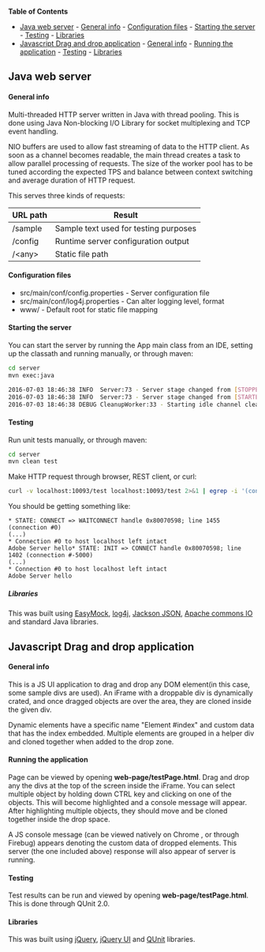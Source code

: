 **Table of Contents** 

- [Java web server](#)
		- [General info](#)
		- [Configuration files](#)
		- [Starting the server](#)
		- [Testing](#)
			- [Libraries](#)
- [Javascript Drag and drop application](#)
		- [General info](#)
		- [Running the application](#)
		- [Testing](#)
		- [Libraries](#)

## Java web server

#### General info

Multi-threaded HTTP server written in Java with thread pooling. This is done using Java Non-blocking I/O Library for socket multiplexing and TCP event handling. 

NIO buffers are used to allow fast streaming of data to the HTTP client. 
As soon as a channel becomes readable, the main thread creates a task to allow parallel processing of requests. The size of the worker pool has to be tuned according the expected TPS and balance between context switching and average duration of HTTP request.

This serves three kinds of requests:

| URL path  	| Result								 |
| ------------- | -------------------------------------- |
|	/sample		| Sample text used for testing purposes  |
|	/config		| Runtime server configuration output	 |
|	/\<any\>		| Static file path 						 |

#### Configuration files

* src/main/conf/config.properties  	- Server configuration file
* src/main/conf/log4j.properties   	- Can alter logging level, format
* www/								- Default root for static file mapping
 

#### Starting the server

You can start the server by running the App main class from an IDE, setting up the classath and running manually, or through maven:

```bash
cd server
mvn exec:java

2016-07-03 18:46:38 INFO  Server:73 - Server stage changed from [STOPPED] to [STARTED]
2016-07-03 18:46:38 INFO  Server:73 - Server stage changed from [STARTED] to [RUNNING]
2016-07-03 18:46:38 DEBUG CleanupWorker:33 - Starting idle channel cleanup for 1 keys
```

#### Testing

Run unit tests manually, or through maven:
```bash
cd server
mvn clean test
```

Make HTTP request through browser, REST client, or curl:
```bash
curl -v localhost:10093/test localhost:10093/test 2>&1 | egrep -i '(connection #0|hello)'
```

You should be getting something like:
```
* STATE: CONNECT => WAITCONNECT handle 0x80070598; line 1455 (connection #0)
(...)
* Connection #0 to host localhost left intact
Adobe Server hello* STATE: INIT => CONNECT handle 0x80070598; line 1402 (connection #-5000)
(...)
* Connection #0 to host localhost left intact
Adobe Server hello

```

##### Libraries
This was built using [EasyMock](http://easymock.org/), [log4j](http://logging.apache.org/log4j/2.x/), [Jackson JSON](http://wiki.fasterxml.com/JacksonLicensing), [Apache commons IO](https://commons.apache.org/proper/commons-io/) and standard Java libraries.




## Javascript Drag and drop application

#### General info
This is a JS UI application to drag and drop any DOM element(in this case, some sample divs are used). An iFrame with a droppable div is dynamically crated, and once dragged objects are over the area, they are cloned inside the given div. 

Dynamic elements have a specific name "Element #index" and custom data that has the index embedded. Multiple elements are grouped in a helper div and cloned together when added to the drop zone.

#### Running the application

Page can be viewed by opening **web-page/testPage.html**. Drag and drop any the divs at the top of the screen inside the iFrame. 
You can select multiple object by holding down CTRL key and clicking on one of the objects. This will become highlighted and a console message will appear. After highlighting multiple objects, they should move and be cloned together inside the drop space.

A JS console message (can be viewed natively on Chrome , or through Firebug) appears denoting the custom data of dropped elements. This server (the one included above) response will also appear of server is running.

#### Testing

Test results can be run and viewed by opening **web-page/testPage.html**. This is done through QUnit 2.0. 

#### Libraries
This was built using [jQuery](https://jquery.com/), [jQuery UI](https://jqueryui.com/) and [QUnit](http://qunitjs.com/) libraries.